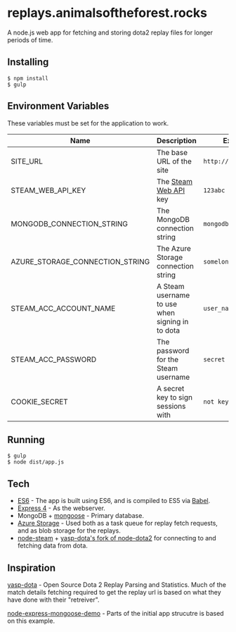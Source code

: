 # replays.animalsoftheforest.rocks

A node.js web app for fetching and storing dota2 replay files for longer periods of time.

## Installing
```
$ npm install
$ gulp
```

## Environment Variables
These variables must be set for the application to work.

| Name |  Description | Example Value |
| ---- | ------------ | ------------- |
| SITE_URL | The base URL of the site | `http://127.0.0.1:3000/` 
| STEAM_WEB_API_KEY | The [Steam Web API](http://steamcommunity.com/dev/apikey) key | `123abc` 
| MONGODB_CONNECTION_STRING | The MongoDB connection string | `mongodb://user:123@abc...` 
| AZURE_STORAGE_CONNECTION_STRING | The Azure Storage connection string | `somelongstring...`
| STEAM_ACC_ACCOUNT_NAME | A Steam username to use when signing in to dota | `user_name` 
| STEAM_ACC_PASSWORD | The password for the Steam username | `secret`
| COOKIE_SECRET | A secret key to sign sessions with | `not keyboard cat`

## Running
```
$ gulp
$ node dist/app.js
```

## Tech
* [ES6](https://github.com/lukehoban/es6features) - The app is built using ES6, and is compiled to ES5 via [Babel](http://babeljs.io).
* [Express 4](http://expressjs.com/) - As the webserver.
* MongoDB + [mongoose](http://mongoosejs.com/) - Primary database. 
* [Azure Storage](http://azure.microsoft.com/en-in/services/storage/) - Used both as a task queue for replay fetch requests, and as blob storage for the replays.
* [node-steam](https://github.com/seishun/node-steam) + [yasp-dota's fork of node-dota2](https://github.com/yasp-dota/node-dota2) for connecting to and fetching data from dota.


## Inspiration
[yasp-dota](https://github.com/yasp-dota/yasp) - Open Source Dota 2 Replay Parsing and Statistics. Much of the match details fetching required to get the replay url is based on what they have done with their "retreiver".

[node-express-mongoose-demo](https://github.com/madhums/node-express-mongoose-demo) - Parts of the initial app strucutre is based on this example. 
